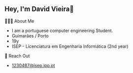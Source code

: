 ## Hey, I'm David Vieira👋

🧑🏻‍💻 About Me
 - I am a portuguese computer engineering Student.
 - Guimarães / Porto
 - 19y
 - ISEP - Licenciatura em Engenharia Informática (2nd year)

💬 Reach Out
 - 1230487@isep.ipp.pt
<!--
**DavidVieria/DavidVieria** is a ✨ _special_ ✨ repository because its `README.md` (this file) appears on your GitHub profile.

Here are some ideas to get you started:

- 🔭 I’m currently working on ...
- 🌱 I’m currently learning ...
- 👯 I’m looking to collaborate on ...
- 🤔 I’m looking for help with ...
- 💬 Ask me about ...
- 📫 How to reach me: ...
- 😄 Pronouns: ...
- ⚡ Fun fact: ...
-->
